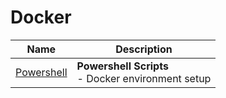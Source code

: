 # Docker

|Name|Description|
|-----|-----|
|[Powershell](/docker/powershell)|**Powershell Scripts**<br/>- Docker environment setup|